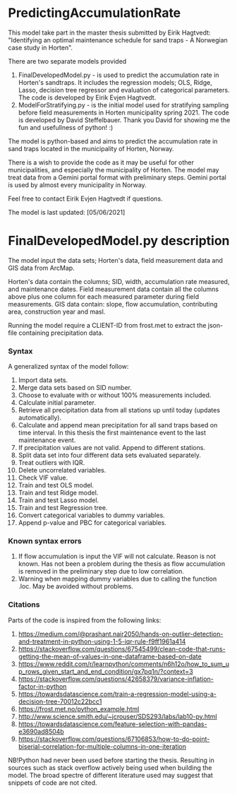 # PredictingAccumulationRate
This model take part in the master thesis submitted by Eirik Hagtvedt: "Identifying an optimal maintenance schedule for sand traps - A Norwegian case study in Horten".

There are two separate models provided
1. FinalDevelopedModel.py - is used to predict the accumulation rate in Horten's sandtraps. It includes the regression models; OLS, Ridge, Lasso, decision tree regressor and evaluation of categorical parameters. The code is developed by Eirik Evjen Hagtvedt.
2. ModelForStratifying.py - is the initial model used for stratifying sampling before field measurements in Horten municipality spring 2021. The code is developed by David Steffelbauer. Thank you David for showing me the fun and usefullness of python! :) 

The model is python-based and aims to predict the accumulation rate in sand traps located in the municipality of Horten, Norway. 

There is  a wish to provide the code as it may be useful for other municipalities, and especially the municipality of Horten. The model may treat data from a Gemini portal format with preliminary steps. Gemini portal is used by almost every municipality in Norway. 

Feel free to contact Eirik Evjen Hagtvedt if questions. 

The model is last updated: [05/06/2021]

# FinalDevelopedModel.py description
The model input the data sets;  Horten's data, field measurement data and GIS data from ArcMap.

Horten's data contain the columns; SID, width, accumulation rate measured, and maintenance dates. 
Field measurement data contain all the columns above plus one column for each measured parameter during field measurements. GIS data contain: slope, flow accumulation, contributing area, construction year and masl. 

Running the model require a CLIENT-ID from frost.met to extract the json-file containing precipitation data.

### Syntax
A generalized syntax of the model follow:
1. Import data sets.
2. Merge data sets based on SID number. 
3. Choose to evaluate with or without 100\% measurements included.
4. Calculate initial parameter.
5. Retrieve all precipitation data from all stations up until today (updates automatically).
6. Calculate and append mean precipitation for all sand traps based on time interval. In this thesis the first maintenance event to the last maintenance event.
7. If precipitation values are not valid. Append to different stations. 
8. Split data set into four different data sets evaluated separately. 
9. Treat outliers with IQR. 
10. Delete uncorrelated variables.
11. Check VIF value.  
12. Train and test OLS model. 
13. Train and test Ridge model.
14. Train and test Lasso model.
15. Train and test Regression tree.
16. Convert categorical variables to dummy variables. 
17. Append p-value and PBC for categorical variables. 

### Known syntax errors
1. If flow accumulation is input the VIF will not calculate. Reason is not known. Has not been a problem during the thesis as flow accumulation is removed in the preliminary step due to low correlation. 
2. Warning when mapping dummy variables due to calling the function .loc. May be avoided without problems. 

### Citations
Parts of the code is inspired from the following links:
1. https://medium.com/@prashant.nair2050/hands-on-outlier-detection-and-treatment-in-python-using-1-5-iqr-rule-f9ff1961a414
2. https://stackoverflow.com/questions/67545499/clean-code-that-runs-getting-the-mean-of-values-in-one-dataframe-based-on-date
3. https://www.reddit.com/r/learnpython/comments/n6h12o/how_to_sum_up_rows_given_start_and_end_condition/gx7pq1n/?context=3
4. https://stackoverflow.com/questions/42658379/variance-inflation-factor-in-python
5. https://towardsdatascience.com/train-a-regression-model-using-a-decision-tree-70012c22bcc1
6. https://frost.met.no/python_example.html
7. http://www.science.smith.edu/~jcrouser/SDS293/labs/lab10-py.html
8. https://towardsdatascience.com/feature-selection-with-pandas-e3690ad8504b
9. https://stackoverflow.com/questions/67106853/how-to-do-point-biserial-correlation-for-multiple-columns-in-one-iteration 

NB!Python had never been used before starting the thesis. Resulting in sources such as stack overflow actively being used when building the model. The broad spectre of different literature used may suggest that snippets of code are not cited.  
